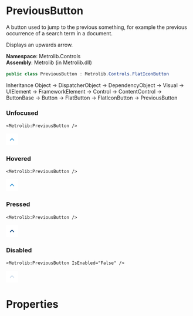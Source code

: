 # PreviousButton  

A button used to jump to the previous something, for example
                the previous occurrence of a search term in a document.

Displays an upwards arrow.

**Namespace**: Metrolib.Controls  
**Assembly**: Metrolib (in Metrolib.dll)  

```C#
public class PreviousButton : Metrolib.Controls.FlatIconButton
```

Inheritance Object -> DispatcherObject -> DependencyObject -> Visual -> UIElement -> FrameworkElement -> Control -> ContentControl -> ButtonBase -> Button -> FlatButton -> FlatIconButton -> PreviousButton
### Unfocused

```xaml
<Metrolib:PreviousButton />

```
![Image of PreviousButton, Unfocused](Unfocused.png)

### Hovered

```xaml
<Metrolib:PreviousButton />

```
![Image of PreviousButton, Hovered](Hovered.png)

### Pressed

```xaml
<Metrolib:PreviousButton />

```
![Image of PreviousButton, Pressed](Pressed.png)

### Disabled

```xaml
<Metrolib:PreviousButton IsEnabled="False" />

```
![Image of PreviousButton, Disabled](Disabled.png)

# Properties  


